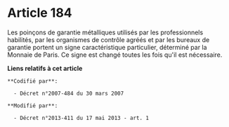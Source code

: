 # Article 184

Les poinçons de garantie métalliques utilisés par les professionnels habilités, par les organismes de contrôle agréés et par
les bureaux de garantie portent un signe caractéristique particulier, déterminé par la Monnaie de Paris. Ce signe est changé
toutes les fois qu'il est nécessaire.

**Liens relatifs à cet article**

	**Codifié par**:

	  - Décret n°2007-484 du 30 mars 2007

	**Modifié par**:

	  - Décret n°2013-411 du 17 mai 2013 - art. 1
